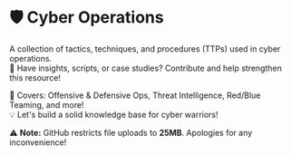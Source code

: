 # 🛡️ Cyber Operations  
A collection of tactics, techniques, and procedures (TTPs) used in cyber operations.  
🚀 Have insights, scripts, or case studies? Contribute and help strengthen this resource!  

🔹 Covers: Offensive & Defensive Ops, Threat Intelligence, Red/Blue Teaming, and more!  
💡 Let's build a solid knowledge base for cyber warriors!  

⚠️ **Note:** GitHub restricts file uploads to **25MB**. Apologies for any inconvenience!  

